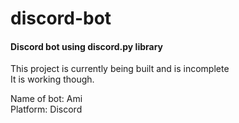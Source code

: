 # discord-bot
#### Discord bot using discord.py library
This project is currently being built and is incomplete<br>It is working though.

Name of bot: Ami<br>
Platform: Discord<br>
